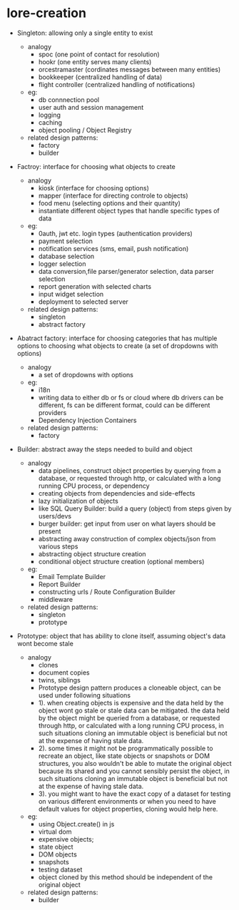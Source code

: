 # lore-creation

- Singleton: allowing only a single entity to exist 
	- analogy
		- spoc (one point of contact for resolution)
		- hookr (one entity serves many clients)
		- orcestramaster (cordinates messages between many entities)
		- bookkeeper (centralized handling of data)
		- flight controller (centralized handling of notifications)
	- eg: 
		- db connnection pool
		- user auth and session management
		- logging
		- caching
		- object pooling /  Object Registry
	- related design patterns:
		- factory
		- builder
		
- Factroy: interface for choosing what objects to create 
	- analogy
		- kiosk (interface for choosing options)
		- mapper (interface for directing controle to objects)
		- food menu (selecting options and their quantity)
		- instantiate different object types that handle specific types of data
	- eg:
		- 0auth, jwt etc. login types (authentication providers)
		- payment selection
		- notification services (sms, email, push notification)
		- database selection
		- logger selection
		- data conversion,file parser/generator selection, data parser selection
		- report generation with selected charts
		- input widget selection
		- deployment to selected server
	- related design patterns:
		- singleton
		- abstract factory
		
- Abatract factory: interface for choosing categories that has multiple options to choosing what objects to create (a set of dropdowns with options)
	- analogy
		- a set of dropdowns with options
	- eg:
		- i18n
		- writing data to either db or fs or cloud where db drivers can be different, fs can be different format, could can be different providers
		- Dependency Injection Containers		
	- related design patterns:
		- factory
	
- Builder: abstract away the steps needed to build and object
	- analogy
		- data pipelines, construct object properties by querying from a database, or requested through http, or calculated with a long running CPU process, or dependency
		- creating objects from dependencies and side-effects		
		- lazy initialization of objects
		- like SQL Query Builder: build a query (object) from steps given by users/devs
		- burger builder: get input from user on what layers should be present		
		- abstracting away construction of complex objects/json from various steps
		- abstracting object structure creation
		- conditional object structure creation (optional members)
	- eg:
		- Email Template Builder
		- Report Builder		
		- constructing urls / Route Configuration Builder
		- middleware
	- related design patterns:
		- singleton
		- prototype
	
- Prototype: object that has ability to clone itself, assuming object's data wont become stale
	- analogy
		- clones
		- document copies
		- twins, siblings
		- Prototype design pattern produces a cloneable object, can be used under following situations
		- 1). when creating objects is expensive and the data held by the object wont go stale or stale data can be mitigated. the data held by the object might be queried from a database, or requested through http, or calculated with a long running CPU process, in such situations cloning an immutable object is beneficial but not at the expense of having stale data.
		- 2). some times it might not be programmatically possible to recreate an object, like state objects or snapshots or DOM structures, you also wouldn't be able to mutate the original object because its shared and you cannot sensibly persist the object, in such situations cloning an immutable object is beneficial but not at the expense of having stale data.
		- 3). you might want to have the exact copy of a dataset for testing on various different environments or when you need to have default values for object properties, cloning would help here.
	- eg:
		- using Object.create() in js
		- virtual dom
		- expensive objects; 
		- state object
		- DOM objects
		- snapshots
		- testing dataset
		- object cloned by this method should be independent of the original object 
	- related design patterns:
		- builder
